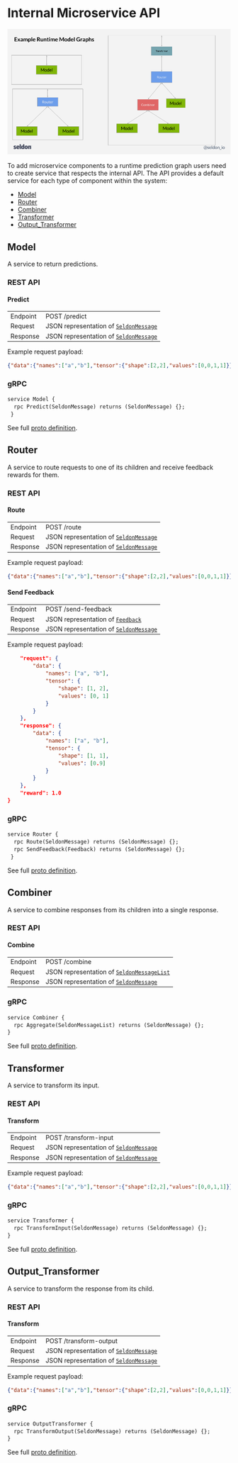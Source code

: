 # Internal Microservice API

![graph](./graph.png)

To add microservice components to a runtime prediction graph users need to create service that respects the internal API. The API provides a default service for each type of component within the system:

 - [Model](#model)
 - [Router](#router)
 - [Combiner](#combiner)
 - [Transformer](#transformer)
 - [Output_Transformer](#output_transformer)


## Model

A service to return predictions.

### REST API

#### Predict

 | | |
 | - |- |
 | Endpoint | POST /predict |
 | Request | JSON representation of [```SeldonMessage```](./prediction.md/#proto-buffer-and-grpc-definition) |
 | Response | JSON representation of [```SeldonMessage```](./prediction.md/#proto-buffer-and-grpc-definition) |

Example request payload:

```json
{"data":{"names":["a","b"],"tensor":{"shape":[2,2],"values":[0,0,1,1]}}}
```

### gRPC

```protobuf
service Model {
  rpc Predict(SeldonMessage) returns (SeldonMessage) {};
 }
```

See full [proto definition](./prediction.md/#proto-buffer-and-grpc-definition).

## Router

A service to route requests to one of its children and receive feedback rewards for them.

### REST API

#### Route

 | | |
 | - |- |
 | Endpoint | POST /route |
 | Request | JSON representation of [```SeldonMessage```](./prediction.md/#proto-buffer-and-grpc-definition) |
 | Response | JSON representation of [```SeldonMessage```](./prediction.md/#proto-buffer-and-grpc-definition) |

Example request payload:

```json
{"data":{"names":["a","b"],"tensor":{"shape":[2,2],"values":[0,0,1,1]}}}
```

#### Send Feedback

 | | |
 | - |- |
 | Endpoint | POST /send-feedback |
 | Request | JSON representation of [```Feedback```](./prediction.md/#proto-buffer-and-grpc-definition) |
 | Response | JSON representation of [```SeldonMessage```](./prediction.md/#proto-buffer-and-grpc-definition) |

Example request payload:

```json
    "request": {
        "data": {
            "names": ["a", "b"],
            "tensor": {
                "shape": [1, 2],
                "values": [0, 1]
            }
        }
    },
    "response": {
        "data": {
            "names": ["a", "b"],
            "tensor": {
                "shape": [1, 1],
                "values": [0.9]
            }
        }
    },
    "reward": 1.0
}
```


### gRPC

```protobuf
service Router {
  rpc Route(SeldonMessage) returns (SeldonMessage) {};
  rpc SendFeedback(Feedback) returns (SeldonMessage) {};
 }
```

See full [proto definition](./prediction.md/#proto-buffer-and-grpc-definition).

## Combiner

A service to combine responses from its children into a single response.

### REST API

#### Combine

 | | |
 | - |- |
 | Endpoint | POST /combine |
 | Request | JSON representation of [```SeldonMessageList```](./prediction.md/#proto-buffer-and-grpc-definition) |
 | Response | JSON representation of [```SeldonMessage```](./prediction.md/#proto-buffer-and-grpc-definition) |


### gRPC

```protobuf
service Combiner {
  rpc Aggregate(SeldonMessageList) returns (SeldonMessage) {};
}
```

See full [proto definition](./prediction.md/#proto-buffer-and-grpc-definition).



## Transformer

A service to transform its input.

### REST API

#### Transform

 | | |
 | - |- |
 | Endpoint | POST /transform-input |
 | Request | JSON representation of [```SeldonMessage```](./prediction.md/#proto-buffer-and-grpc-definition) |
 | Response | JSON representation of [```SeldonMessage```](./prediction.md/#proto-buffer-and-grpc-definition) |

Example request payload:

```json
{"data":{"names":["a","b"],"tensor":{"shape":[2,2],"values":[0,0,1,1]}}}
```

### gRPC

```protobuf
service Transformer {
  rpc TransformInput(SeldonMessage) returns (SeldonMessage) {};
}
```

See full [proto definition](./prediction.md/#proto-buffer-and-grpc-definition).



## Output_Transformer

A service to transform the response from its child.

### REST API

#### Transform

 | | |
 | - |- |
 | Endpoint | POST /transform-output |
 | Request | JSON representation of [```SeldonMessage```](./prediction.md/#proto-buffer-and-grpc-definition) |
 | Response | JSON representation of [```SeldonMessage```](./prediction.md/#proto-buffer-and-grpc-definition) |

Example request payload:

```json
{"data":{"names":["a","b"],"tensor":{"shape":[2,2],"values":[0,0,1,1]}}}
```

### gRPC

```protobuf
service OutputTransformer {
  rpc TransformOutput(SeldonMessage) returns (SeldonMessage) {};
}
```

See full [proto definition](./prediction.md#proto-buffer-and-grpc-definition).

